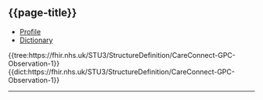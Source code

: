 ## {{page-title}}

<!--// start of code snippet -->
<div>
    <ul class="nav nav-tabs" role="tablist">
      <li role="presentation" class="active">
        <a href="#profile-1" role="tab" data-toggle="tab">Profile</a>
      </li>
      <li role="presentation">
        <a href="#dictionary-1" role="tab" data-toggle="tab">Dictionary</a>
      </li>
  </ul>

  <!-- Tab panes -->
  <div class="tab-content snippet nhsd-!t-margin-bottom-6">
    <div role="tabpanel" class="tab-pane active" id="profile-1">
        {{tree:https://fhir.nhs.uk/STU3/StructureDefinition/CareConnect-GPC-Observation-1}}
    </div>
    <div role="tabpanel" class="tab-pane" id="dictionary-1">
        {{dict:https://fhir.nhs.uk/STU3/StructureDefinition/CareConnect-GPC-Observation-1}} 
    </div>
  </div>
</div>


---